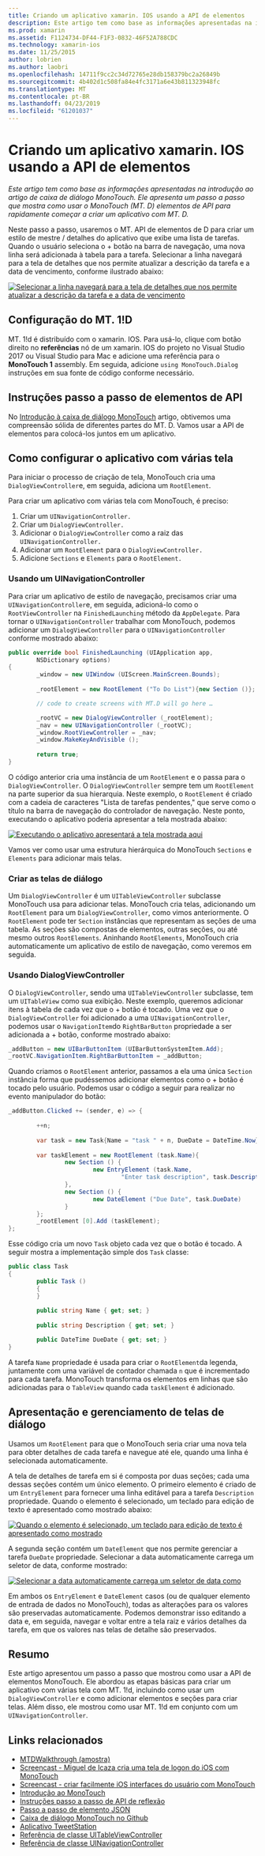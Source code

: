 ```yaml
---
title: Criando um aplicativo xamarin. IOS usando a API de elementos
description: Este artigo tem como base as informações apresentadas na introdução ao artigo de caixa de diálogo MonoTouch. Ele apresenta um passo a passo que mostra como usar o MonoTouch (MT. D) elementos de API para rapidamente começar a criar um aplicativo com MT. D.
ms.prod: xamarin
ms.assetid: F1124734-DF44-F1F3-0832-46F52A788CDC
ms.technology: xamarin-ios
ms.date: 11/25/2015
author: lobrien
ms.author: laobri
ms.openlocfilehash: 14711f9cc2c34d72765e28db158379bc2a26849b
ms.sourcegitcommit: 4b402d1c508fa84e4fc3171a6e43b811323948fc
ms.translationtype: MT
ms.contentlocale: pt-BR
ms.lasthandoff: 04/23/2019
ms.locfileid: "61201037"
---
```

# <a name="creating-a-xamarinios-application-using-the-elements-api"></a>Criando um aplicativo xamarin. IOS usando a API de elementos

_Este artigo tem como base as informações apresentadas na introdução ao artigo de caixa de diálogo MonoTouch. Ele apresenta um passo a passo que mostra como usar o MonoTouch (MT. D) elementos de API para rapidamente começar a criar um aplicativo com MT. D._

Neste passo a passo, usaremos o MT. API de elementos de D para criar um estilo de mestre / detalhes do aplicativo que exibe uma lista de tarefas. Quando o usuário seleciona o <span class="ui"> + </span> botão na barra de navegação, uma nova linha será adicionada à tabela para a tarefa. Selecionar a linha navegará para a tela de detalhes que nos permite atualizar a descrição da tarefa e a data de vencimento, conforme ilustrado abaixo:

 [![](elements-api-walkthrough-images/01-task-list-app.png "Selecionar a linha navegará para a tela de detalhes que nos permite atualizar a descrição da tarefa e a data de vencimento")](elements-api-walkthrough-images/01-task-list-app.png#lightbox)

 ## <a name="setting-up-mtd"></a>Configuração do MT. 1!D

MT. 1!d é distribuído com o xamarin. IOS. Para usá-lo, clique com botão direito no **referências** nó de um xamarin. IOS do projeto no Visual Studio 2017 ou Visual Studio para Mac e adicione uma referência para o **MonoTouch 1** assembly. Em seguida, adicione `using MonoTouch.Dialog` instruções em sua fonte de código conforme necessário.

## <a name="elements-api-walkthrough"></a>Instruções passo a passo de elementos de API

No [Introdução à caixa de diálogo MonoTouch](~/ios/user-interface/monotouch.dialog/index.md) artigo, obtivemos uma compreensão sólida de diferentes partes do MT. D. Vamos usar a API de elementos para colocá-los juntos em um aplicativo.

## <a name="setting-up-the-multi-screen-application"></a>Como configurar o aplicativo com várias tela

Para iniciar o processo de criação de tela, MonoTouch cria uma `DialogViewController`e, em seguida, adiciona um `RootElement`.

Para criar um aplicativo com várias tela com MonoTouch, é preciso:

1.  Criar um `UINavigationController.`
1.  Criar um `DialogViewController.`
1.  Adicionar o `DialogViewController` como a raiz das  `UINavigationController.` 
1.  Adicionar um `RootElement` para o  `DialogViewController.`
1.  Adicione `Sections` e `Elements` para o  `RootElement.` 

### <a name="using-a-uinavigationcontroller"></a>Usando um UINavigationController

Para criar um aplicativo de estilo de navegação, precisamos criar uma `UINavigationController`e, em seguida, adicioná-lo como o `RootViewController` na `FinishedLaunching` método da `AppDelegate`. Para tornar o `UINavigationController` trabalhar com MonoTouch, podemos adicionar um `DialogViewController` para o `UINavigationController` conforme mostrado abaixo:

```csharp
public override bool FinishedLaunching (UIApplication app, 
        NSDictionary options)
{
        _window = new UIWindow (UIScreen.MainScreen.Bounds);
            
        _rootElement = new RootElement ("To Do List"){new Section ()};

        // code to create screens with MT.D will go here …

        _rootVC = new DialogViewController (_rootElement);
        _nav = new UINavigationController (_rootVC);
        _window.RootViewController = _nav;
        _window.MakeKeyAndVisible ();
            
        return true;
}
```

O código anterior cria uma instância de um `RootElement` e o passa para o `DialogViewController`. O `DialogViewController` sempre tem um `RootElement` na parte superior da sua hierarquia. Neste exemplo, o `RootElement` é criado com a cadeia de caracteres "Lista de tarefas pendentes," que serve como o título na barra de navegação do controlador de navegação. Neste ponto, executando o aplicativo poderia apresentar a tela mostrada abaixo:

 [![](elements-api-walkthrough-images/02-to-do-list-screen-.png "Executando o aplicativo apresentará a tela mostrada aqui")](elements-api-walkthrough-images/02-to-do-list-screen-.png#lightbox)

Vamos ver como usar uma estrutura hierárquica do MonoTouch `Sections` e `Elements` para adicionar mais telas.

### <a name="creating-the-dialog-screens"></a>Criar as telas de diálogo

Um `DialogViewController` é um `UITableViewController` subclasse MonoTouch usa para adicionar telas. MonoTouch cria telas, adicionando um `RootElement` para um `DialogViewController`, como vimos anteriormente. O `RootElement` pode ter `Section` instâncias que representam as seções de uma tabela.
As seções são compostas de elementos, outras seções, ou até mesmo outros `RootElements`. Aninhando `RootElements`, MonoTouch cria automaticamente um aplicativo de estilo de navegação, como veremos em seguida.

### <a name="using-dialogviewcontroller"></a>Usando DialogViewController

O `DialogViewController`, sendo uma `UITableViewController` subclasse, tem um `UITableView` como sua exibição. Neste exemplo, queremos adicionar itens à tabela de cada vez que o <span class="ui"> + </span> botão é tocado. Uma vez que o `DialogViewController` foi adicionado a uma `UINavigationController`, podemos usar o `NavigationItem`do `RightBarButton` propriedade a ser adicionada a <span class="ui"> + </span> botão, conforme mostrado abaixo:

```csharp
_addButton = new UIBarButtonItem (UIBarButtonSystemItem.Add);
_rootVC.NavigationItem.RightBarButtonItem = _addButton;
```

Quando criamos o `RootElement` anterior, passamos a ela uma única `Section` instância forma que pudéssemos adicionar elementos como o <span class="ui"> + </span> botão é tocado pelo usuário. Podemos usar o código a seguir para realizar no evento manipulador do botão:

```csharp
_addButton.Clicked += (sender, e) => {
                
        ++n;
                
        var task = new Task{Name = "task " + n, DueDate = DateTime.Now};
                
        var taskElement = new RootElement (task.Name){
                new Section () {
                        new EntryElement (task.Name, 
                                "Enter task description", task.Description)
                },
                new Section () {
                        new DateElement ("Due Date", task.DueDate)
                }
        };
        _rootElement [0].Add (taskElement);
};
```

Esse código cria um novo `Task` objeto cada vez que o botão é tocado. A seguir mostra a implementação simple dos `Task` classe:

```csharp
public class Task
{   
        public Task ()
        {
        }
        
        public string Name { get; set; }
        
        public string Description { get; set; }

        public DateTime DueDate { get; set; }
}
```

A tarefa `Name` propriedade é usada para criar o `RootElement`da legenda, juntamente com uma variável de contador chamada `n` que é incrementado para cada tarefa. MonoTouch transforma os elementos em linhas que são adicionadas para o `TableView` quando cada `taskElement` é adicionado.

## <a name="presenting-and-managing-dialog-screens"></a>Apresentação e gerenciamento de telas de diálogo

Usamos um `RootElement` para que o MonoTouch seria criar uma nova tela para obter detalhes de cada tarefa e navegue até ele, quando uma linha é selecionada automaticamente.

A tela de detalhes de tarefa em si é composta por duas seções; cada uma dessas seções contém um único elemento. O primeiro elemento é criado de um `EntryElement` para fornecer uma linha editável para a tarefa `Description` propriedade. Quando o elemento é selecionado, um teclado para edição de texto é apresentado como mostrado abaixo:

 [![](elements-api-walkthrough-images/03-create-task.png "Quando o elemento é selecionado, um teclado para edição de texto é apresentado como mostrado")](elements-api-walkthrough-images/03-create-task.png#lightbox)

A segunda seção contém um `DateElement` que nos permite gerenciar a tarefa `DueDate` propriedade. Selecionar a data automaticamente carrega um seletor de data, conforme mostrado:

 [![](elements-api-walkthrough-images/04-date-picker.png "Selecionar a data automaticamente carrega um seletor de data como")](elements-api-walkthrough-images/04-date-picker.png#lightbox)

Em ambos os `EntryElement` e `DateElement` casos (ou de qualquer elemento de entrada de dados no MonoTouch), todas as alterações para os valores são preservadas automaticamente. Podemos demonstrar isso editando a data e, em seguida, navegar e voltar entre a tela raiz e vários detalhes da tarefa, em que os valores nas telas de detalhe são preservados.

## <a name="summary"></a>Resumo

Este artigo apresentou um passo a passo que mostrou como usar a API de elementos MonoTouch. Ele abordou as etapas básicas para criar um aplicativo com várias tela com MT. 1!d, incluindo como usar um `DialogViewController` e como adicionar elementos e seções para criar telas. Além disso, ele mostrou como usar MT. 1!d em conjunto com um `UINavigationController`.

## <a name="related-links"></a>Links relacionados

- [MTDWalkthrough (amostra)](https://developer.xamarin.com/samples/MTDWalkthrough/)
- [Screencast - Miguel de Icaza cria uma tela de logon do iOS com MonoTouch](http://youtu.be/3butqB1EG0c)
- [Screencast - criar facilmente iOS interfaces do usuário com MonoTouch](http://youtu.be/j7OC5r8ZkYg)
- [Introdução ao MonoTouch](~/ios/user-interface/monotouch.dialog/index.md)
- [Instruções passo a passo de API de reflexão](~/ios/user-interface/monotouch.dialog/reflection-api-walkthrough.md)
- [Passo a passo de elemento JSON](~/ios/user-interface/monotouch.dialog/json-element-walkthrough.md)
- [Caixa de diálogo MonoTouch no Github](https://github.com/migueldeicaza/MonoTouch.Dialog)
- [Aplicativo TweetStation](https://github.com/migueldeicaza/TweetStation)
- [Referência de classe UITableViewController](https://developer.apple.com/library/ios/#DOCUMENTATION/UIKit/Reference/UITableViewController_Class/Reference/Reference.html)
- [Referência de classe UINavigationController](https://developer.apple.com/library/ios/#documentation/UIKit/Reference/UINavigationController_Class/Reference/Reference.html)
